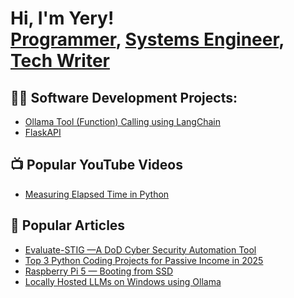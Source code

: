 # Hi, I'm Yery! <br/><a href="https://github.com/YeryODell">Programmer</a>, <a href="https://www.linkedin.com/in/yery-odell-a0a58355/">Systems Engineer</a>, <a href="https://medium.com/@yery.odell">Tech Writer</a>

## 👨‍💻 Software Development Projects:

- [Ollama Tool (Function) Calling using LangChain](https://github.com/YeryODell/OllamaToolCalling)
- [FlaskAPI](https://github.com/YeryODell/FlaskAPI)

## 📺 Popular YouTube Videos

- [Measuring Elapsed Time in Python](https://www.youtube.com/watch?v=vCUoPD7ErOc)

## 📰 Popular Articles

- [Evaluate-STIG —A DoD Cyber Security Automation Tool](https://medium.com/automate-everything/evaluate-stig-a-dod-cyber-security-automation-tool-0824de947ea3)
- [Top 3 Python Coding Projects for Passive Income in 2025](https://medium.com/automate-everything/top-3-python-coding-projects-for-passive-income-in-2025-fd6458ce4c20)
- [Raspberry Pi 5 — Booting from SSD](https://medium.com/automate-everything/raspberry-pi-5-booting-from-ssd-5d3e776bb481)
- [Locally Hosted LLMs on Windows using Ollama](https://medium.com/automate-everything/locally-hosted-llms-on-windows-using-ollama-6d09815d540e)


<!--
**YeryODell/YeryODell** is a ✨ _special_ ✨ repository because its `README.md` (this file) appears on your GitHub profile.

Here are some ideas to get you started:

- 🔭 I’m currently working on ...
- 🌱 I’m currently learning ...
- 👯 I’m looking to collaborate on ...
- 🤔 I’m looking for help with ...
- 💬 Ask me about ...
- 📫 How to reach me: ...
- 😄 Pronouns: ...
- ⚡ Fun fact: ...
-->
